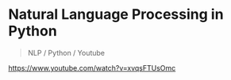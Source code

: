 # Natural Language Processing in Python

> NLP / Python / Youtube

https://www.youtube.com/watch?v=xvqsFTUsOmc